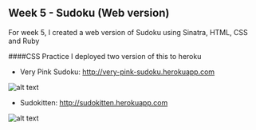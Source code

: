Week 5 - Sudoku (Web version)
------------------

For week 5, I created a web version of Sudoku using Sinatra, HTML, CSS and Ruby

####CSS Practice
I deployed two version of this to heroku
* Very Pink Sudoku: http://very-pink-sudoku.herokuapp.com

![alt text](https://raw.githubusercontent.com/jorjahung/week5-test-sudoku-web-version/master/very-pink-sudoku.png "Very Pink Sudoku")

* Sudokitten: http://sudokitten.herokuapp.com

![alt text](https://raw.githubusercontent.com/jorjahung/week5-test-sudoku-web-version/master/sudokitten.png "Sudokitten")

